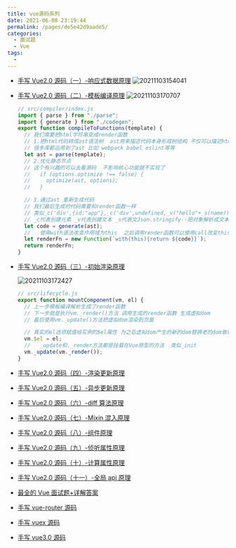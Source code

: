 ```yaml
---
title: vue源码系列
date: 2021-06-08 23:19:44
permalink: /pages/de5e42d9aade5/
categories:
  - 面试题
  - Vue
tags:
  -
---
```


- [手写 Vue2.0 源码（一）-响应式数据原理](https://juejin.cn/post/6935344605424517128)
  ![20211103154041](https://cdn.jsdelivr.net/gh/wu529778790/image/blog/20211103154041.png)
- [手写 Vue2.0 源码（二）-模板编译原理](https://juejin.cn/post/6936024530016010276)
  ![20211103170707](https://cdn.jsdelivr.net/gh/wu529778790/image/blog/20211103170707.png)

  ```js
  // src/compiler/index.js
  import { parse } from "./parse";
  import { generate } from "./codegen";
  export function compileToFunctions(template) {
    // 我们需要把html字符串变成render函数
    // 1.把html代码转成ast语法树  ast用来描述代码本身形成树结构 不仅可以描述html 也能描述css以及js语法
    // 很多库都运用到了ast 比如 webpack babel eslint等等
    let ast = parse(template);
    // 2.优化静态节点
    // 这个有兴趣的可以去看源码  不影响核心功能就不实现了
    //   if (options.optimize !== false) {
    //     optimize(ast, options);
    //   }

    // 3.通过ast 重新生成代码
    // 我们最后生成的代码需要和render函数一样
    // 类似_c('div',{id:"app"},_c('div',undefined,_v("hello"+_s(name)),_c('span',undefined,_v("world"))))
    // _c代表创建元素 _v代表创建文本 _s代表文Json.stringify--把对象解析成文本
    let code = generate(ast);
    //   使用with语法改变作用域为this  之后调用render函数可以使用call改变this 方便code里面的变量取值
    let renderFn = new Function(`with(this){return ${code}}`);
    return renderFn;
  }
  ```

- [手写 Vue2.0 源码（三）-初始渲染原理](https://juejin.cn/post/6937120983765483528)

  ![20211103172427](https://cdn.jsdelivr.net/gh/wu529778790/image/blog/20211103172427.png)

  ```js
  // src/lifecycle.js
  export function mountComponent(vm, el) {
    // 上一步模板编译解析生成了render函数
    // 下一步就是执行vm._render()方法 调用生成的render函数 生成虚拟dom
    // 最后使用vm._update()方法把虚拟dom渲染到页面

    // 真实的el选项赋值给实例的$el属性 为之后虚拟dom产生的新的dom替换老的dom做铺垫
    vm.$el = el;
    //   _update和._render方法都是挂载在Vue原型的方法  类似_init
    vm._update(vm._render());
  }
  ```

- [手写 Vue2.0 源码（四）-渲染更新原理](https://juejin.cn/post/6938221715281575973)
- [手写 Vue2.0 源码（五）-异步更新原理](https://juejin.cn/post/6939704519668432910)
- [手写 Vue2.0 源码（六）-diff 算法原理](https://juejin.cn/post/6953433215218483236)
- [手写 Vue2.0 源码（七）-Mixin 混入原理](https://juejin.cn/post/6951671158198501383)
- [手写 Vue2.0 源码（八）-组件原理](https://juejin.cn/post/6954173708344770591)
- [手写 Vue2.0 源码（九）-侦听属性原理](https://juejin.cn/post/6954925963226382367)
- [手写 Vue2.0 源码（十）-计算属性原理](https://juejin.cn/post/6956407362085191717)
- [手写 Vue2.0 源码（十一）-全局 api 原理](https://juejin.cn/post/6959016804349902884)
- [最全的 Vue 面试题+详解答案](https://juejin.cn/post/6961222829979697165)
- [手写 vue-router 源码](https://juejin.cn/post/6935344605424517128#heading-7)
- [手写 vuex 源码](https://juejin.cn/post/6935344605424517128#heading-7)
- [手写 vue3.0 源码](https://juejin.cn/post/6935344605424517128#heading-7)

<!-- more -->
